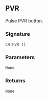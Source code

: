## PVR

Pulse PVR button.


###  Signature

`C4:PVR ()`


### Parameters

`None`


### Returns

`None`